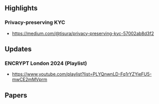## Highlights

### Privacy-preserving KYC
- <https://medium.com/@tisura/privacy-preserving-kyc-57002ab8d3f2>

## Updates
### ENCRYPT London 2024 (Playlist)
- <https://www.youtube.com/playlist?list=PLYQnwnLD-Fq1rYZYieFU5-mwCE2mMVprm>
## Papers

